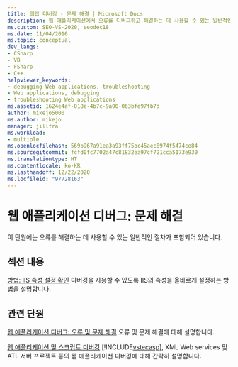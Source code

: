 ```yaml
---
title: 웹앱 디버깅 - 문제 해결 | Microsoft Docs
description: 웹 애플리케이션에서 오류를 디버그하고 해결하는 데 사용할 수 있는 일반적인 절차에 대한 링크를 검색합니다.
ms.custom: SEO-VS-2020, seodec18
ms.date: 11/04/2016
ms.topic: conceptual
dev_langs:
- CSharp
- VB
- FSharp
- C++
helpviewer_keywords:
- debugging Web applications, troubleshooting
- Web applications, debugging
- troubleshooting Web applications
ms.assetid: 1624e4af-018e-4b7c-9a00-063bfe97fb7d
author: mikejo5000
ms.author: mikejo
manager: jillfra
ms.workload:
- multiple
ms.openlocfilehash: 569b967a91ea3a93ff75bc45aec8974f5474ce84
ms.sourcegitcommit: fcfd0fc7702a47c81832ea97cf721cca5173e930
ms.translationtype: HT
ms.contentlocale: ko-KR
ms.lasthandoff: 12/22/2020
ms.locfileid: "97728163"
---
```

# <a name="debugging-web-applications-troubleshooting"></a>웹 애플리케이션 디버그: 문제 해결
이 단원에는 오류를 해결하는 데 사용할 수 있는 일반적인 절차가 포함되어 있습니다.

## <a name="in-this-section"></a>섹션 내용
 [방법: IIS 속성 설정 확인](../debugger/how-to-verify-iis-property-settings.md) 디버깅을 사용할 수 있도록 IIS의 속성을 올바르게 설정하는 방법을 설명합니다.

## <a name="related-sections"></a>관련 단원
 [웹 애플리케이션 디버그: 오류 및 문제 해결](../debugger/debugging-web-applications-errors-and-troubleshooting.md) 오류 및 문제 해결에 대해 설명합니다.

 [웹 애플리케이션 및 스크립트 디버깅](how-to-enable-debugging-for-aspnet-applications.md) [!INCLUDE[vstecasp](../code-quality/includes/vstecasp_md.md)], XML Web services 및 ATL 서버 프로젝트 등의 웹 애플리케이션 디버깅에 대해 간략히 설명합니다.